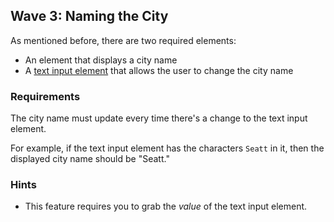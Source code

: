 ## Wave 3: Naming the City

As mentioned before, there are two required elements:

- An element that displays a city name
- A [text input element](https://developer.mozilla.org/en-US/docs/Web/HTML/Element/input/text) that allows the user to change the city name

### Requirements

The city name must update every time there's a change to the text input element.

For example, if the text input element has the characters `Seatt` in it, then the displayed city name should be "Seatt."

### Hints

- This feature requires you to grab the _value_ of the text input element.